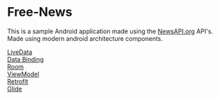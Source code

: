 # Free-News

<p>This is a sample Android application made using the <a target="_blank" href="https://newsapi.org/">NewsAPI.org</a> API's.
Made using modern android architecture components.</p>

<a target="_blank" href="https://developer.android.com/topic/libraries/architecture/livedata#work_livedata" >LiveData</a> <br/>
<a target="_blank" href="https://developer.android.com/topic/libraries/data-binding/">Data Binding</a><br/>
<a target="_blank" href="https://developer.android.com/jetpack/androidx/releases/room">Room</a> <br/>
<a target="_blank" href="https://developer.android.com/topic/libraries/architecture/viewmodel">ViewModel</a><br/>
<a target="_blank" href="https://square.github.io/retrofit/">Retrofit</a><br/>
<a target="_blank" href="https://github.com/bumptech/glide">Glide</a><br/>

